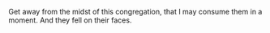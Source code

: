 Get away from the midst of this congregation, that I may consume them in a moment. And they fell on their faces.
